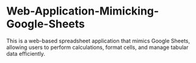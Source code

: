 # Web-Application-Mimicking-Google-Sheets
This is a web-based spreadsheet application that mimics Google Sheets, allowing users to perform calculations, format cells, and manage tabular data efficiently.
